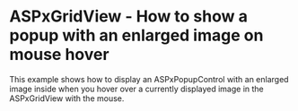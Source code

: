 # ASPxGridView - How to show a popup with an enlarged image on mouse hover


<p>This example shows how to display an ASPxPopupControl with an enlarged image inside when you hover over a currently displayed image in the ASPxGridView with the mouse.</p>

<br/>


